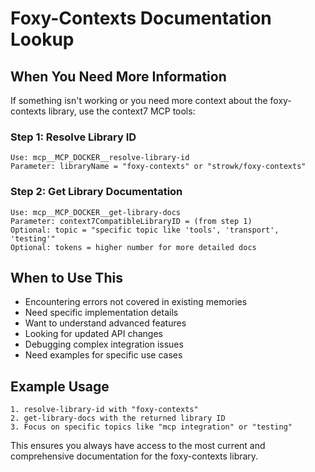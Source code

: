 # Foxy-Contexts Documentation Lookup

## When You Need More Information

If something isn't working or you need more context about the foxy-contexts library, use the context7 MCP tools:

### Step 1: Resolve Library ID
```
Use: mcp__MCP_DOCKER__resolve-library-id
Parameter: libraryName = "foxy-contexts" or "strowk/foxy-contexts"
```

### Step 2: Get Library Documentation
```
Use: mcp__MCP_DOCKER__get-library-docs
Parameter: context7CompatibleLibraryID = (from step 1)
Optional: topic = "specific topic like 'tools', 'transport', 'testing'"
Optional: tokens = higher number for more detailed docs
```

## When to Use This
- Encountering errors not covered in existing memories
- Need specific implementation details
- Want to understand advanced features
- Looking for updated API changes
- Debugging complex integration issues
- Need examples for specific use cases

## Example Usage
```
1. resolve-library-id with "foxy-contexts"
2. get-library-docs with the returned library ID
3. Focus on specific topics like "mcp integration" or "testing"
```

This ensures you always have access to the most current and comprehensive documentation for the foxy-contexts library.